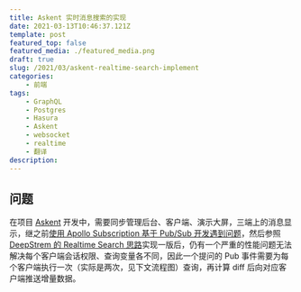 ```yaml
---
title: Askent 实时消息搜索的实现
date: 2021-03-13T10:46:37.121Z
template: post
featured_top: false
featured_media: ./featured_media.png
draft: true
slug: /2021/03/askent-realtime-search-implement
categories: 
    - 前端
tags:
    - GraphQL
    - Postgres
    - Hasura
    - Askent
    - websocket
    - realtime
    - 翻译
description: 
---
```


<!-- endExcerpt -->

## 问题

在项目 [Askent](/2020/03/real-time-multi-device-collaboration-devtools) 开发中，需要同步管理后台、客户端、演示大屏，三端上的消息显示，继之前[使用 Apollo Subscription 基于 Pub/Sub 开发遇到问题](/2020/03/real-time-multi-device-collaboration-devtools)，然后参照 [DeepStrem 的 Realtime Search 思路](https://deepstream.io/blog/20191104-realtime-search/)实现一版后，仍有一个严重的性能问题无法解决每个客户端会话权限、查询变量各不同，因此一个提问的 Pub 事件需要为每个客户端执行一次（实际是两次，见下文流程图）查询，再计算 diff 后向对应客户端推送增量数据。
